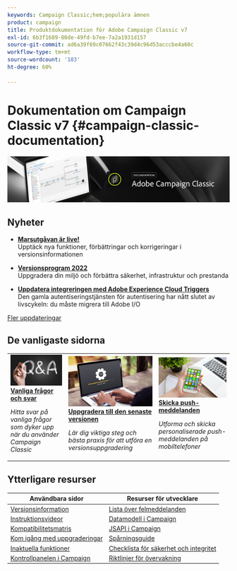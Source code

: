 ```yaml
---
keywords: Campaign Classic;hem;populära ämnen
product: campaign
title: Produktdokumentation för Adobe Campaign Classic v7
exl-id: 6b3f1689-80de-49fd-b7ee-7a2a1931d157
source-git-commit: ad6a39f69c07662f43c39d4c96d53acccbe4a60c
workflow-type: tm+mt
source-wordcount: '183'
ht-degree: 60%

---
```


# Dokumentation om Campaign Classic v7 {#campaign-classic-documentation}

![](platform/using/assets/do-not-localize/banner_acc_doc.jpg)

## Nyheter

* **[Marsutgåvan är live!](rn/using/latest-release.md)**<br/> Upptäck nya funktioner, förbättringar och korrigeringar i versionsinformationen

* **[Versionsprogram 2022](technotes/using/dc-migration.md)**<br/> Uppgradera din miljö och förbättra säkerhet, infrastruktur och prestanda

<!--* **[Secure your Campaign environment](technotes/using/tech-stack-upgrade.md)**<br/> Update to the latest versions to secure your Campaign platform-->

* **[Uppdatera integreringen med Adobe Experience Cloud Triggers](integrations/using/configuring-adobe-io.md)**<br/> Den gamla autentiseringstjänsten för autentisering har nått slutet av livscykeln: du måste migrera till Adobe I/O

[Fler uppdateringar](rn/using/documentation-updates.md)

## De vanligaste sidorna

<table style="table-layout:fixed">
<tr>
  <td>
    <a href="platform/using/common-questions.md">
      <img alt="Vanliga frågor och svar " src="platform/using/assets/FAQ.png"/>
    </a>
    <div>
      <a href="platform/using/common-questions.md">
    <strong>Vanliga frågor och svar</strong>
    </a>
    </div>
    <p>
    <em>Hitta svar på vanliga frågor som dyker upp när du använder Campaign Classic</em>
    <p>
  </td>
   <td>
    <a href="production/using/build-upgrade.md">
      <img alt="Builduppgradering" src="platform/using/assets/upgrade.png" />
    </a>
    <div>
      <a href="production/using/build-upgrade.md">
    <strong>Uppgradera till den senaste versionen</strong>
    </a>
    </div>
    <p>
    <em>Lär dig viktiga steg och bästa praxis för att utföra en versionsuppgradering</em>
    <p>
  </td>
  <td>
    <a href="delivery/using/create-notifications-ios.md">
       <img alt="Push-meddelanden" src="platform/using/assets/push.png" />
    </a>
    <div>
       <a href="delivery/using/create-notifications-ios.md">
    <strong>Skicka push-meddelanden</strong>
    </a>
    </div>
    <p>
    <em>Utforma och skicka personaliserade push-meddelanden på mobiltelefoner</em>
    <p>
  </td>
</tr>
</table>

## Ytterligare resurser

| Användbara sidor | Resurser för utvecklare |
|---|---|
| [Versionsinformation](rn/using/latest-release.md) | [Lista över felmeddelanden](https://experienceleague.adobe.com/developer/campaign-errors/error_codes.html?lang=sv) |
| [Instruktionsvideor](https://experienceleague.adobe.com/docs/campaign-classic-learn/tutorials/overview.html?lang=sv) | [Datamodell i Campaign](configuration/using/about-data-model.md) |
| [Kompatibilitetsmatris](rn/using/compatibility-matrix.md) | [JSAPI i Campaign](https://experienceleague.adobe.com/developer/campaign-api/api/p-1.html) |
| [Kom igång med uppgraderingar](rn/using/rn-overview.md) | [Spårningsguide](delivery/using/about-message-tracking.md) |
| [Inaktuella funktioner](rn/using/deprecated-features.md) | [Checklista för säkerhet och integritet](https://experienceleague.adobe.com/docs/campaign-classic/using/installing-campaign-classic/security-privacy/get-started-security-privacy.html) |
| [Kontrollpanelen i Campaign](https://experienceleague.adobe.com/docs/control-panel/using/control-panel-home.html?lang=sv) | [Riktlinjer för övervakning](production/using/monitoring-guidelines.md) |
